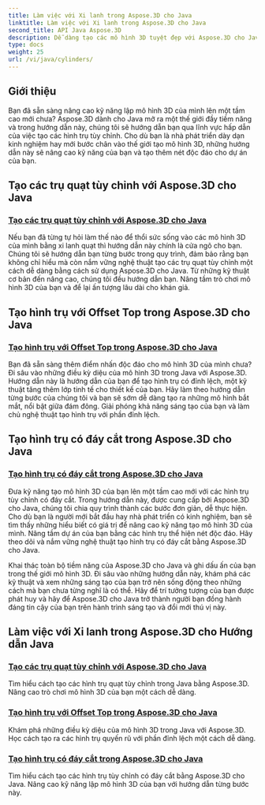 ```yaml
---
title: Làm việc với Xi lanh trong Aspose.3D cho Java
linktitle: Làm việc với Xi lanh trong Aspose.3D cho Java
second_title: API Java Aspose.3D
description: Dễ dàng tạo các mô hình 3D tuyệt đẹp với Aspose.3D cho Java! Tìm hiểu cách tạo hình trụ quạt, hình trụ có phần trên lệch và hình trụ có đáy cắt bằng các hướng dẫn.
type: docs
weight: 25
url: /vi/java/cylinders/
---
```

## Giới thiệu

Bạn đã sẵn sàng nâng cao kỹ năng lập mô hình 3D của mình lên một tầm cao mới chưa? Aspose.3D dành cho Java mở ra một thế giới đầy tiềm năng và trong hướng dẫn này, chúng tôi sẽ hướng dẫn bạn qua lĩnh vực hấp dẫn của việc tạo các hình trụ tùy chỉnh. Cho dù bạn là nhà phát triển dày dạn kinh nghiệm hay mới bước chân vào thế giới tạo mô hình 3D, những hướng dẫn này sẽ nâng cao kỹ năng của bạn và tạo thêm nét độc đáo cho dự án của bạn.

## Tạo các trụ quạt tùy chỉnh với Aspose.3D cho Java

### [Tạo các trụ quạt tùy chỉnh với Aspose.3D cho Java](./creating-fan-cylinders/)

Nếu bạn đã từng tự hỏi làm thế nào để thổi sức sống vào các mô hình 3D của mình bằng xi lanh quạt thì hướng dẫn này chính là cửa ngõ cho bạn. Chúng tôi sẽ hướng dẫn bạn từng bước trong quy trình, đảm bảo rằng bạn không chỉ hiểu mà còn nắm vững nghệ thuật tạo các trụ quạt tùy chỉnh một cách dễ dàng bằng cách sử dụng Aspose.3D cho Java. Từ những kỹ thuật cơ bản đến nâng cao, chúng tôi đều hướng dẫn bạn. Nâng tầm trò chơi mô hình 3D của bạn và để lại ấn tượng lâu dài cho khán giả.

## Tạo hình trụ với Offset Top trong Aspose.3D cho Java

### [Tạo hình trụ với Offset Top trong Aspose.3D cho Java](./creating-cylinders-with-offset-top/)

Bạn đã sẵn sàng thêm điểm nhấn độc đáo cho mô hình 3D của mình chưa? Đi sâu vào những điều kỳ diệu của mô hình 3D trong Java với Aspose.3D. Hướng dẫn này là hướng dẫn của bạn để tạo hình trụ có đỉnh lệch, một kỹ thuật tăng thêm lớp tinh tế cho thiết kế của bạn. Hãy làm theo hướng dẫn từng bước của chúng tôi và bạn sẽ sớm dễ dàng tạo ra những mô hình bắt mắt, nổi bật giữa đám đông. Giải phóng khả năng sáng tạo của bạn và làm chủ nghệ thuật tạo hình trụ với phần đỉnh lệch.

## Tạo hình trụ có đáy cắt trong Aspose.3D cho Java

### [Tạo hình trụ có đáy cắt trong Aspose.3D cho Java](./creating-cylinders-with-sheared-bottom/)

Đưa kỹ năng tạo mô hình 3D của bạn lên một tầm cao mới với các hình trụ tùy chỉnh có đáy cắt. Trong hướng dẫn này, được cung cấp bởi Aspose.3D cho Java, chúng tôi chia quy trình thành các bước đơn giản, dễ thực hiện. Cho dù bạn là người mới bắt đầu hay nhà phát triển có kinh nghiệm, bạn sẽ tìm thấy những hiểu biết có giá trị để nâng cao kỹ năng tạo mô hình 3D của mình. Nâng tầm dự án của bạn bằng các hình trụ thể hiện nét độc đáo. Hãy theo dõi và nắm vững nghệ thuật tạo hình trụ có đáy cắt bằng Aspose.3D cho Java.

Khai thác toàn bộ tiềm năng của Aspose.3D cho Java và ghi dấu ấn của bạn trong thế giới mô hình 3D. Đi sâu vào những hướng dẫn này, khám phá các kỹ thuật và xem những sáng tạo của bạn trở nên sống động theo những cách mà bạn chưa từng nghĩ là có thể. Hãy để trí tưởng tượng của bạn được phát huy và hãy để Aspose.3D cho Java trở thành người bạn đồng hành đáng tin cậy của bạn trên hành trình sáng tạo và đổi mới thú vị này.
## Làm việc với Xi lanh trong Aspose.3D cho Hướng dẫn Java
### [Tạo các trụ quạt tùy chỉnh với Aspose.3D cho Java](./creating-fan-cylinders/)
Tìm hiểu cách tạo các hình trụ quạt tùy chỉnh trong Java bằng Aspose.3D. Nâng cao trò chơi mô hình 3D của bạn một cách dễ dàng.
### [Tạo hình trụ với Offset Top trong Aspose.3D cho Java](./creating-cylinders-with-offset-top/)
Khám phá những điều kỳ diệu của mô hình 3D trong Java với Aspose.3D. Học cách tạo ra các hình trụ quyến rũ với phần đỉnh lệch một cách dễ dàng.
### [Tạo hình trụ có đáy cắt trong Aspose.3D cho Java](./creating-cylinders-with-sheared-bottom/)
Tìm hiểu cách tạo các hình trụ tùy chỉnh có đáy cắt bằng Aspose.3D cho Java. Nâng cao kỹ năng lập mô hình 3D của bạn với hướng dẫn từng bước này.